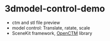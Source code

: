 # 3dmodel-control-demo
* ctm and stl file preview
* model control: Translate, ratate, scale
* SceneKit framework, [OpenCTM](http://openctm.sourceforge.net/) library

